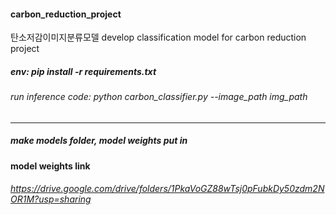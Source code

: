 #### carbon_reduction_project
탄소저감이미지분류모델
develop classification model for carbon reduction project
##### env: pip install -r requirements.txt


###### run inference code: python carbon_classifier.py --image_path img_path
---
##### make models folder, model weights put in
#### model weights link
###### https://drive.google.com/drive/folders/1PkaVoGZ88wTsj0pFubkDy50zdm2NOR1M?usp=sharing

